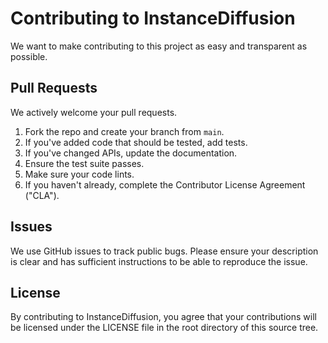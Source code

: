 # Contributing to InstanceDiffusion
We want to make contributing to this project as easy and transparent as possible.

## Pull Requests
We actively welcome your pull requests.

1. Fork the repo and create your branch from `main`.
2. If you've added code that should be tested, add tests.
3. If you've changed APIs, update the documentation.
4. Ensure the test suite passes.
5. Make sure your code lints.
6. If you haven't already, complete the Contributor License Agreement ("CLA").

## Issues
We use GitHub issues to track public bugs. Please ensure your description is
clear and has sufficient instructions to be able to reproduce the issue.

## License
By contributing to InstanceDiffusion, you agree that your contributions will be 
licensed under the LICENSE file in the root directory of this source tree.